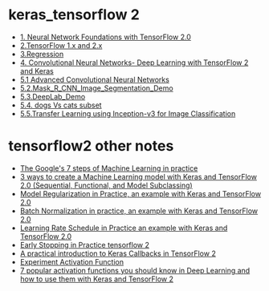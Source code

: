 # keras_tensorflow 2
+ [1. Neural Network Foundations
with TensorFlow 2.0](https://github.com/alinemati45/keras_tensorflow_2/blob/main/Deep%20Learning%20with%20TensorFlow%202%20and%20Keras%20CH1.ipynb)
+ [2.TensorFlow 1.x and 2.x](https://github.com/alinemati45/keras_tensorflow_2/blob/main/Deep%20Learning%20with%20TensorFlow%202%20and%20Keras%20CH2.ipynb)
+ [3.Regression](https://github.com/alinemati45/keras_tensorflow_2/blob/main/Deep%20Learning%20with%20TensorFlow%202%20and%20Keras%20CH3%20-%20Regression.ipynb)
+ [4. Convolutional Neural Networks- Deep Learning with TensorFlow 2 and Keras](https://github.com/alinemati45/keras_tensorflow_2/blob/main/4.%20Convolutional%20Neural%20Networks-%20Deep%20Learning%20with%20TensorFlow%202%20and%20Keras%20.ipynb)
+ [5.1 Advanced Convolutional Neural Networks](https://github.com/alinemati45/keras_tensorflow_2/blob/main/5.1%20Advanced%20Convolutional%20Neural%20Networks.ipynb)
+ [5.2.Mask_R_CNN_Image_Segmentation_Demo](https://github.com/alinemati45/keras_tensorflow_2/blob/main/5.2.Mask_R_CNN_Image_Segmentation_Demo.ipynb)
+ [5.3.DeepLab_Demo](https://github.com/alinemati45/keras_tensorflow_2/blob/main/5.3.DeepLab_Demo.ipynb)
+ [5.4. dogs Vs cats subset](https://github.com/alinemati45/keras_tensorflow_2/blob/main/5.4.dogsVcats_subset.ipynb)
+ [5.5.Transfer Learning using Inception-v3 for Image Classification]()



# tensorflow2 other notes
+ [The Google's 7 steps of Machine Learning in practice](https://github.com/alinemati45/keras_tensorflow_2/blob/main/The%20Google's%207%20steps%20of%20Machine%20Learning%20in%20practice%20.ipynb)
+  [3 ways to create a Machine Learning model with Keras and TensorFlow 2.0 (Sequential, Functional, and Model Subclassing)](https://github.com/alinemati45/keras_tensorflow_2/blob/main/Deep%20Learning%20with%20TensorFlow%202%20and%20Keras%20CH2.ipynb) 
+  [Model Regularization in Practice, an example with Keras and TensorFlow 2.0](https://github.com/alinemati45/keras_tensorflow_2/blob/main/Model%20Regularization%20in%20Practice%2C%20an%20example%20with%20Keras%20and%20TensorFlow%202.0.ipynb)
+  [Batch Normalization in practice, an example with Keras and TensorFlow 2.0](https://github.com/alinemati45/keras_tensorflow_2/blob/main/%20Batch%20Normalization%20in%20practice%2C%20an%20example%20with%20Keras%20and%20TensorFlow%202.0.ipynb)
+  [Learning Rate Schedule in Practice an example with Keras and TensorFlow 2.0](https://github.com/alinemati45/keras_tensorflow_2/blob/main/Learning%20Rate%20Schedule%20in%20Practice%20an%20example%20with%20Keras%20and%20TensorFlow%202.0.ipynb)
+  [Early Stopping in Practice tensorflow 2](https://github.com/alinemati45/keras_tensorflow_2/blob/main/Early%20Stopping%20in%20Practice%20tensorflow%202.ipynb)
+  [A practical introduction to Keras Callbacks in TensorFlow 2](https://github.com/alinemati45/keras_tensorflow_2/blob/main/A%20practical%20introduction%20to%20Keras%20Callbacks%20in%20TensorFlow%202.ipynb)
+  [Experiment Activation Function](https://github.com/alinemati45/keras_tensorflow_2/blob/main/Experiment_Activation_Functions.ipynb)
+  [7 popular activation functions you should know in Deep Learning and how to use them with Keras and TensorFlow 2](https://github.com/alinemati45/keras_tensorflow_2/blob/main/7%20popular%20activation%20functions%20you%20should%20know%20in%20Deep%20Learning%20and%20how%20to%20use%20them%20with%20Keras%20and%20TensorFlow%202.ipynb)
